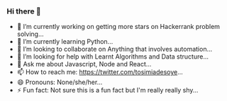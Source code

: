 ### Hi there 👋

- 🔭 I’m currently working on getting more stars on Hackerrank problem solving...
- 🌱 I’m currently learning Python...
- 👯 I’m looking to collaborate on Anything that involves automation...
- 🤔 I’m looking for help with Learnt Algorithms and Data structure...
- 💬 Ask me about Javascript, Node and React...
- 📫 How to reach me: https://twitter.com/tosimiadesoye...
- 😄 Pronouns: None/she/her...
- ⚡ Fun fact: Not sure this is a fun fact but I'm really really shy...
<!--
**tosimiadesoye/tosimiadesoye** is a ✨ _special_ ✨ repository because its `README.md` (this file) appears on your GitHub profile.

Here are some ideas to get you started:

- 🔭 I’m currently working on getting more stars on Hackerrank problem solving...
- 🌱 I’m currently learning Python...
- 👯 I’m looking to collaborate on Anything that involves automation...
- 🤔 I’m looking for help with Learnt Algorithms and Data structure...
- 💬 Ask me about Javascript, Node and React...
- 📫 How to reach me: https://twitter.com/tosimiadesoye...
- 😄 Pronouns: None/she/her...
- ⚡ Fun fact: Not sure this is a fun fact but I'm really really shy...
-->
